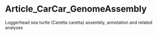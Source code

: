 # Article_CarCar_GenomeAssembly
Loggerhead sea turtle (Caretta caretta) assembly, annotation and related analyses
